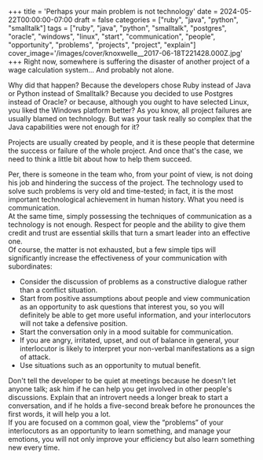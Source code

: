 +++
title = 'Perhaps your main problem is not technology'
date = 2024-05-22T00:00:00-07:00
draft = false
categories = ["ruby", "java", "python", "smalltalk"]
tags = ["ruby", "java", "python", "smalltalk", "postgres", "oracle", "windows", "linux", "start", "communication", "people", "opportunity", "problems", "projects", "project", "explain"]
cover_image='/images/cover/knoxwelle__2017-06-18T221428.000Z.jpg'
+++
Right now, somewhere is suffering the disaster of another project of a wage calculation system... And probably not alone.

Why did that happen? Because the developers chose Ruby instead of Java or Python instead of Smalltalk? Because you decided to use Postgres instead of Oracle? or because, although you ought to have selected Linux, you liked the Windows platform better? As you know, all project failures are usually blamed on technology. But was your task really so complex that the Java capabilities were not enough for it?

Projects are usually created by people, and it is these people that determine the success or failure of the whole project. And once that's the case, we need to think a little bit about how to help them succeed.

Per, there is someone in the team who, from your point of view, is not doing his job and hindering the success of the project. The technology used to solve such problems is very old and time-tested; in fact, it is the most important technological achievement in human history. What you need is communication.   
At the same time, simply possessing the techniques of communication as a technology is not enough. Respect for people and the ability to give them credit and trust are essential skills that turn a smart leader into an effective one.   
Of course, the matter is not exhausted, but a few simple tips will significantly increase the effectiveness of your communication with subordinates: 

- Consider the discussion of problems as a constructive dialogue rather than a conflict situation.  
- Start from positive assumptions about people and view communication as an opportunity to ask questions that interest you, so you will definitely be able to get more useful information, and your interlocutors will not take a defensive position.   
- Start the conversation only in a mood suitable for communication.   
- If you are angry, irritated, upset, and out of balance in general, your interlocutor is likely to interpret your non-verbal manifestations as a sign of attack.   
- Use situations such as an opportunity to mutual benefit.

Don't tell the developer to be quiet at meetings because he doesn't let anyone talk; ask him if he can help you get involved in other people's discussions. Explain that an introvert needs a longer break to start a conversation, and if he holds a five-second break before he pronounces the first words, it will help you a lot.   
If you are focused on a common goal, view the “problems” of your interlocutors as an opportunity to learn something, and manage your emotions, you will not only improve your efficiency but also learn something new every time.